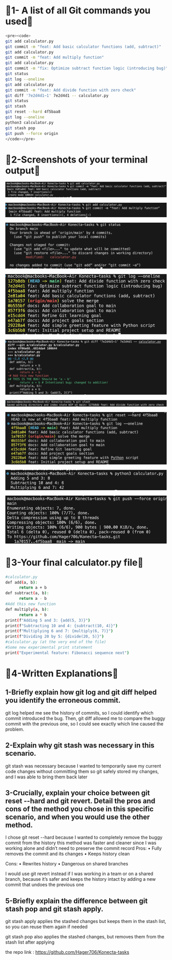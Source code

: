 # **📌1- A list of all Git commands you used**📌
```bash
<pre><code>
git add calculator.py
git commit -m "feat: Add basic calculator functions (add, subtract)"
git add calculator.py
git commit -m "feat: Add multiply function"
git add calculator.py
git commit -m "fix: Optimize subtract function logic (introducing bug)"
git status
git log --oneline 
git add calculator.py
git commit -m "feat: Add divide function with zero check"
git diff '7e2d4d1~1' 7e2d4d1 -- calculator.py
git status 
git stash
git reset --hard 4f5baa8
git log --oneline 
python3 calculator.py
git stash pop
git push --force origin
</code></pre>

```

# **📌2-Screenshots of your terminal output**📌

![Alt text](assets/pic1.png)

![Alt text](assets/pic2.png)

![Alt text](assets/pic3.png)

![Alt text](assets/pic4.png)

![Alt text](assets/pic5.png)

![Alt text](assets/pic6.png)

![Alt text](assets/pic7.png)

![Alt text](assets/pic8.png)

![Alt text](assets/pic9.png)

# **📌3-Your final calculator.py file**📌
```bash
#calculator.py
def add(a, b):
      return a + b
def subtract(a, b):
      return a - b
#Add this new function
def multiply(a, b):
      return a * b
print(f"Adding 5 and 3: {add(5, 3)}")
print(f"Subtracting 10 and 4: {subtract(10, 4)}")
print(f"Multiplying 6 and 7: {multiply(6, 7)}")
print(f"Dividing 20 by 5: {divide(20, 5)}")
#calculator.py (at the very end of the file)
#Some new experimental print statement
print("Experimental feature: Fibonacci sequence next")
```

# **📌4-Written Explanations**📌

## 1-Briefly explain how git log and git diff helped you identify the erroneous commit.

git log helped me see the history of commits, so I could identify which commit introduced the bug.
Then, git diff allowed me to compare the buggy commit with the previous one, so I could see exactly which line caused the problem.

## 2-Explain why git stash was necessary in this scenario.

git stash was necessary because I wanted to temporarily save my current code changes without committing them so git safely stored my changes, and I was able to bring them back later

## 3-Crucially, explain your choice between git reset --hard and git revert. Detail the pros and cons of the method you chose in this specific scenario, and when you would use the other method.

I chose git reset --hard because I wanted to completely remove the buggy commit from the history this method was faster and cleaner since I was working alone and didn’t need to preserve the commit record
Pros:
	•	Fully removes the commit and its changes
	•	Keeps history clean

Cons:
	•	Rewrites history
	•	Dangerous on shared branches 

I would use git revert instead if I was working in a team or on a shared branch, because it’s safer and keeps the history intact by adding a new commit that undoes the previous one

## 5-Briefly explain the difference between git stash pop and git stash apply.

git stash apply applies the stashed changes but keeps them in the stash list, so you can reuse them again if needed

git stash pop also applies the stashed changes, but removes them from the stash list after applying

the repo link : https://github.com/Hager706/Konecta-tasks